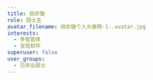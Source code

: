 ```yaml
---
title: 倪亦璇
role: 硕士生
avatar_filename: 倪亦璇个人头像照-1-.avatar.jpg
interests:
  - 多智能体
  - 宝信软件
superuser: false
user_groups:
  - 已毕业硕士
---
```

